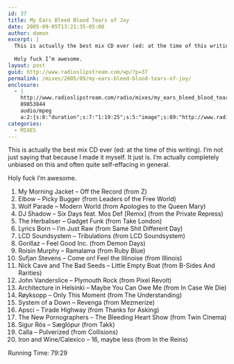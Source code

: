 ```yaml
---
id: 37
title: My Ears Bleed Blood Tears of Joy
date: 2005-09-05T13:21:35-05:00
author: damon
excerpt: |
  This is actually the best mix CD ever (ed: at the time of this writing). I’m not just saying that because I made it myself. It just is. I’m actually completely unbiased on this and often quite self-effacing in general.
  
  Holy fuck I’m awesome.
layout: post
guid: http://www.radioslipstream.com/wp/?p=37
permalink: /mixes/2005/09/my-ears-bleed-blood-tears-of-joy/
enclosure:
  - |
    http://www.radioslipstream.com/radio/mixes/my_ears_bleed_blood_tears_of_joy.mp3
    89853844
    audio/mpeg
    a:2:{s:8:"duration";s:7:"1:19:25";s:5:"image";s:89:"http://www.radioslipstream.com/wp/wp-content/plugins/podpress//images/vpreview_center.png";}
categories:
  - MIXES
---
```

This is actually the best mix CD ever (ed: at the time of this writing). I’m not just saying that because I made it myself. It just is. I’m actually completely unbiased on this and often quite self-effacing in general.

Holy fuck I’m awesome.

1. My Morning Jacket – Off the Record (from Z)  
2. Elbow – Picky Bugger (from Leaders of the Free World)  
3. Wolf Parade – Modern World (from Apologies to the Queen Mary)  
4. DJ Shadow – Six Days feat. Mos Def \[Remix\] (from the Private Repress)  
5. The Herbaliser – Gadget Funk (from Take London)  
6. Lyrics Born – I’m Just Raw (from Same Shit Different Day)  
7. LCD Soundsystem – Tribulations (from LCD Soundsystem)  
8. Gorillaz – Feel Good Inc. (from Demon Days)  
9. Roisin Murphy – Ramalama (from Ruby Blue)  
10. Sufjan Stevens – Come on! Feel the Illinoise (from Illinois)  
11. Nick Cave and The Bad Seeds – Little Empty Boat (from B-Sides And Rarities)  
12. John Vanderslice – Plymouth Rock (from Pixel Revolt)  
13. Architecture in Helsinki – Maybe You Can Owe Me (from In Case We Die)  
14. Røyksopp – Only This Moment (from The Understanding)  
15. System of a Down – Revenga (from Mezmerize)  
16. Apsci – Tirade Highway (from Thanks for Asking)  
17. The New Pornographers – The Bleeding Heart Show (from Twin Cinema)  
18. Sigur Rós – Sæglópur (from Takk)  
19. Calla – Pulverized (from Collisions)  
20. Iron and Wine/Calexico – 16, maybe less (from In the Reins)

Running Time: 79:29